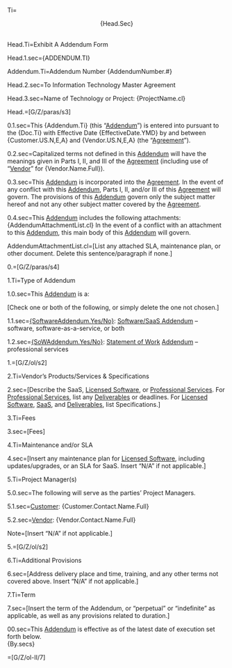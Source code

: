 Ti=<center>{Head.Sec}</center><br>

Head.Ti=Exhibit A Addendum Form

Head.1.sec=<span style="text-transform:uppercase">{Addendum.Ti}</span>

Addendum.Ti=Addendum Number {AddendumNumber.#}

Head.2.sec=To Information Technology Master Agreement

Head.3.sec=Name of Technology or Project:  {ProjectName.cl}

Head.=[G/Z/paras/s3]

0.1.sec=This {Addendum.Ti} (this “<a href='#Def.Addendum.sec' class='definedterm'>Addendum</a>”) is entered into pursuant to the {Doc.Ti} with Effective Date {EffectiveDate.YMD} by and between {Customer.US.N,E,A} and {Vendor.US.N,E,A} (the “<a href='#Def.Agreement.sec' class='definedterm'>Agreement</a>”).

0.2.sec=Capitalized terms not defined in this <a href='#Def.Addendum.sec' class='definedterm'>Addendum</a> will have the meanings given in Parts I, II, and III of the <a href='#Def.Agreement.sec' class='definedterm'>Agreement</a> (including use of “<a href='#Def.Vendor.sec' class='definedterm'>Vendor</a>” for {Vendor.Name.Full}).

0.3.sec=This <a href='#Def.Addendum.sec' class='definedterm'>Addendum</a> is incorporated into the <a href='#Def.Agreement.sec' class='definedterm'>Agreement</a>. In the event of any conflict with this <a href='#Def.Addendum.sec' class='definedterm'>Addendum</a>, Parts I, II, and/or III of this <a href='#Def.Agreement.sec' class='definedterm'>Agreement</a> will govern. The provisions of this <a href='#Def.Addendum.sec' class='definedterm'>Addendum</a> govern only the subject matter hereof and not any other subject matter covered by the <a href='#Def.Agreement.sec' class='definedterm'>Agreement</a>.

0.4.sec=This <a href='#Def.Addendum.sec' class='definedterm'>Addendum</a> includes the following attachments: {AddendumAttachmentList.cl} In the event of a conflict with an attachment to this <a href='#Def.Addendum.sec' class='definedterm'>Addendum</a>, this main body of this <a href='#Def.Addendum.sec' class='definedterm'>Addendum</a> will govern.


AddendumAttachmentList.cl=<span class="missing">[List any attached SLA, maintenance plan, or other document. Delete this sentence/paragraph if none.]</span>

0.=[G/Z/paras/s4]

1.Ti=Type of Addendum

1.0.sec=This <a href='#Def.Addendum.sec' class='definedterm'>Addendum</a> is a:

[Check one or both of the following, or simply delete the one not chosen.]

1.1.sec=<u>{SoftwareAddendum.Yes/No}</u>:  <a href='#Def.Software/SaaS_Addendum.sec' class='definedterm'>Software/SaaS Addendum</a> – software, software-as-a-service, or both

1.2.sec=<u>{SoWAddendum.Yes/No}</u>:  <a href='#Def.Statement_of_Work.sec' class='definedterm'>Statement of Work</a> <a href='#Def.Addendum.sec' class='definedterm'>Addendum</a> – professional services

1.=[G/Z/ol/s2]

2.Ti=Vendor’s Products/Services & Specifications

2.sec=<span class="missing">[Describe the SaaS, <a href='#Def.Licensed_Software.sec' class='definedterm'>Licensed Software</a>, or <a href='#Def.Professional_Service.sec' class='definedterm'>Professional Services</a>. For <a href='#Def.Professional_Service.sec' class='definedterm'>Professional Services</a>, list any <a href='#Def.Deliverable.sec' class='definedterm'>Deliverables</a> or deadlines. For <a href='#Def.Licensed_Software.sec' class='definedterm'>Licensed Software</a>, <a href='#Def.SaaS.sec' class='definedterm'>SaaS</a>, and <a href='#Def.Deliverable.sec' class='definedterm'>Deliverables</a>, list Specifications.]</span>

3.Ti=Fees 

3.sec=<span class="missing">[Fees]</span>

4.Ti=Maintenance and/or SLA

4.sec=<span class="missing">[Insert any maintenance plan for <a href='#Def.Licensed_Software.sec' class='definedterm'>Licensed Software</a>, including updates/upgrades, or an SLA for SaaS. Insert “N/A” if not applicable.] </span>


5.Ti=Project Manager(s)

5.0.sec=The following will serve as the parties’ Project Managers.

5.1.sec=<span class="missing"><a href='#Def.Customer.sec' class='definedterm'>Customer</a>: {Customer.Contact.Name.Full}</span>

5.2.sec=<span class="missing"><a href='#Def.Vendor.sec' class='definedterm'>Vendor</a>: {Vendor.Contact.Name.Full}</span>

Note=[Insert “N/A” if not applicable.] 

5.=[G/Z/ol/s2]

6.Ti=Additional Provisions

6.sec=<span class="missing">[Address delivery place and time, training, and any other terms not covered above. Insert “N/A” if not applicable.]</span>


7.Ti=Term

7.sec=<span class="missing">[Insert the term of the Addendum, or “perpetual” or “indefinite” as applicable, as well as any provisions related to duration.]</span>

00.sec=This <a href='#Def.Addendum.sec' class='definedterm'>Addendum</a> is effective as of the latest date of execution set forth below.<br>{By.secs}

=[G/Z/ol-II/7]


